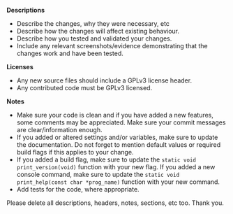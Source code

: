 **Descriptions**
* Describe the changes, why they were necessary, etc
* Describe how the changes will affect existing behaviour.
* Describe how you tested and validated your changes.
* Include any relevant screenshots/evidence demonstrating that the changes work and have been tested.

**Licenses**
* Any new source files should include a GPLv3 license header.
* Any contributed code must be GPLv3 licensed.

**Notes**
* Make sure your code is clean and if you have added a new features, some
  comments may be appreciated.  Make sure your commit messages are
  clear/information enough.
* If you added or altered settings and/or variables, make sure to
  update the documentation. Do not forget to mention default values or required
  build flags if this applies to your change.
* If you added a build flag, make sure to update the `static void print_version(void)` function with your new flag. If you added a new console command, make sure to update the `static void print_help(const char *prog_name)` function with your new command.
* Add tests for the code, where appropriate.

Please delete all descriptions, headers, notes, sections, etc too. Thank you.
